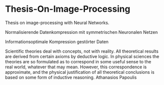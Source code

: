 # Thesis-On-Image-Processing
Thesis on image-processing with Neural Networks.

Normalisierende Datenkompression mit symmetrischen Neuronalen Netzen

Informationsoptimale Kompression gestörter Daten

Scientific theories deal with concepts, not with reality. All theoretical results are derived from certain axioms by
deductive logic. In physical sciences the theories are so formulated as to correspond in some useful sense to the
real world, whatever that may mean. However, this correspondence is approximate, and the physical
justification of all theoretical conclusions is based on some form of inductive reasoning.
Athanasios Papoulis
